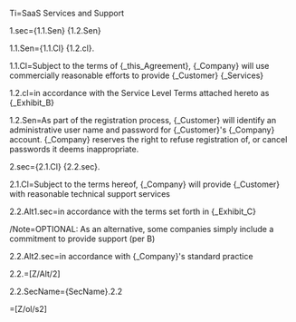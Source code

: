 Ti=SaaS Services and Support

1.sec={1.1.Sen} {1.2.Sen}

1.1.Sen={1.1.Cl} {1.2.cl}.

1.1.Cl=Subject to the terms of {_this_Agreement}, {_Company} will use commercially reasonable efforts to provide {_Customer} {_Services}

1.2.cl=in accordance with the Service Level Terms attached hereto as {_Exhibit_B}

1.2.Sen=As part of the registration process, {_Customer} will identify an administrative user name and password for {_Customer}'s {_Company} account.  {_Company} reserves the right to refuse registration of, or cancel passwords it deems inappropriate.

2.sec={2.1.Cl} {2.2.sec}.

2.1.Cl=Subject to the terms hereof, {_Company} will provide {_Customer} with reasonable technical support services 

2.2.Alt1.sec=in accordance with the terms set forth in {_Exhibit_C}

/Note=OPTIONAL: As an alternative, some companies simply include a commitment to provide support (per B)

2.2.Alt2.sec=in accordance with {_Company}'s standard practice

2.2.=[Z/Alt/2]

2.2.SecName={SecName}.2.2

=[Z/ol/s2]
